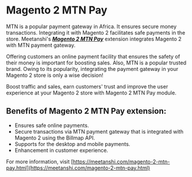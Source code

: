 # Magento 2 MTN Pay

MTN is a popular payment gateway in Africa. It ensures secure money transactions. Integrating it with Magento 2 facilitates safe payments in the store. Meetanshi's [***Magento 2 MTN Pay***](https://meetanshi.com/magento-2-mtn-pay.html) extension integrates Magento 2 with MTN payment gateway.


Offering customers an online payment facility that ensures the safety of their money is important for boosting sales. Also, MTN is a popular trusted brand. Owing to its popularity, integrating the payment gateway in your Magento 2 store is only a wise decision!

Boost traffic and sales, earn customers' trust and improve the user experience at your Magento 2 store with Magento 2 MTN Pay module.

## Benefits of Magento 2 MTN Pay extension:
* Ensures safe online payments.
* Secure transactions via MTN payment gateway that is integrated with Magento 2 using the Billmap API.
* Supports for the desktop and mobile payments.
* Enhancement in customer experience.

For more information, visit [https://meetanshi.com/magento-2-mtn-pay.html](https://meetanshi.com/magento-2-mtn-pay.html)

